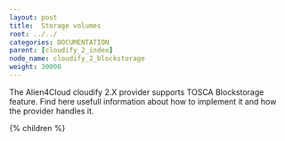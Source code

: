 ```yaml
---
layout: post
title:  Storage volumes
root: ../../
categories: DOCUMENTATION
parent: [cloudify_2_index]
node_name: cloudify_2_blockstorage
weight: 30000
---
```


The Alien4Cloud cloudify 2.X provider supports TOSCA Blockstorage feature.
Find here usefull information about how to implement it and how the provider handles it.

{% children %}